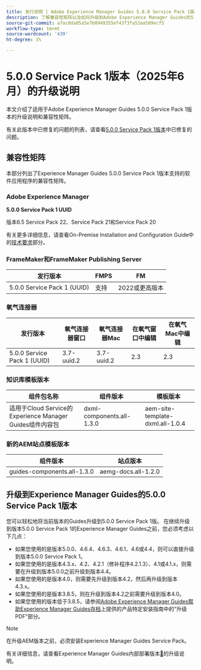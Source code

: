 ```yaml
---
title: 发行说明 | Adobe Experience Manager Guides 5.0.0 Service Pack 1版本的升级说明
description: 了解兼容性矩阵以及如何升级到Adobe Experience Manager Guides的5.0.0 Service Pack 1版本。
source-git-commit: a7ac0da05a5e7b0949355ef43f3fa53aa509ecf5
workflow-type: tm+mt
source-wordcount: '439'
ht-degree: 1%

---
```


# 5.0.0 Service Pack 1版本（2025年6月）的升级说明

本文介绍了适用于Adobe Experience Manager Guides 5.0.0 Service Pack 1版本的升级说明和兼容性矩阵。

有关此版本中已修复的问题的列表，请查看[5.0.0 Service Pack 1版本](../release-info/fixed-issues-5-0-0-sp1.md)中已修复的问题。

## 兼容性矩阵

本部分列出了Experience Manager Guides 5.0.0 Service Pack 1版本支持的软件应用程序的兼容性矩阵。

### Adobe Experience Manager

**5.0.0 Service Pack 1 UUID**

版本6.5 Service Pack 22、Service Pack 21和Service Pack 20

有关更多详细信息，请查看On-Premise Installation and Configuration Guide中的[技术要求](../install-guide/download-install-technical-requirements.md)部分。

### FrameMaker和FrameMaker Publishing Server

| 发行版本 | FMPS | FM |
| --- | --- | --- |
| 5.0.0 Service Pack 1 (UUID) | 支持 | 2022或更高版本 |

### 氧气连接器

| 发行版本 | 氧气连接器窗口 | 氧气连接器Mac | 在氧气窗口中编辑 | 在氧气Mac中编辑 |
| --- | --- | --- |--- |--- |
| 5.0.0 Service Pack 1 (UUID) | 3.7-uuid.2 | 3.7-uuid.2 | 2.3 | 2.3 |

### 知识库模板版本

| 组件包名称 | 组件版本 | 模板版本 |
|---|---|---|
| 适用于Cloud Service的Experience Manager Guides组件内容包 | dxml-components.all-1.3.0 | aem-site-template-dxml.all-1.0.4 |

### 新的AEM站点模板版本


| 组件版本 | 站点版本 |
|---|---|
| guides-components.all-1.3.0 | aemg-docs.all-1.2.0 |


## 升级到Experience Manager Guides的5.0.0 Service Pack 1版本

您可以轻松地将当前版本的Guides升级到5.0.0 Service Pack 1版。 在继续升级到版本5.0.0 Service Pack 1的Experience Manager Guides之前，您必须考虑以下几点：

- 如果您使用的是版本5.0.0、4.6.4、4.6.3、4.6.1、4.6或4.4，则可以直接升级到版本5.0.0 Service Pack 1。
- 如果您使用的是版本4.3.x、4.2、4.2.1（修补程序4.2.1.3）、4.1或4.1.x，则需要在升级到版本5.0.0之前升级到版本4.4。
- 如果您使用的是版本4.0，则需要先升级到版本4.2，然后再升级到版本4.3.x。
- 如果您使用的是版本3.8.5，则在升级到版本4.2之前需要升级到版本4.0。
- 如果您使用的版本低于3.8.5，请参阅[Adobe Experience Manager Guides帮助Experience Manager Guides存档](https://helpx.adobe.com/xml-documentation-for-experience-manager/archive.html)上提供的产品特定安装指南中的“升级PDF”部分。

>[!NOTE]
>
>在升级AEM版本之前，必须安装Experience Manager Guides Service Pack。

有关详细信息，请查看Experience Manager Guides内部部署版本[&#128279;](../install-guide/upgrade-xml-documentation.md)的升级说明。
